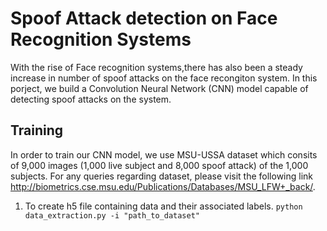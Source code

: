 # Spoof Attack detection on Face Recognition Systems #

With the rise of Face recognition systems,there has also been a steady increase in number of spoof attacks on the face recongiton system. In this porject, we build a Convolution Neural Network (CNN) model capable of detecting spoof attacks on the system.

## Training ##

In order to train our CNN model, we use MSU-USSA dataset which consits of 9,000 images (1,000 live subject and 8,000 spoof attack) of the 1,000 subjects. For any queries regarding dataset, please visit the following link http://biometrics.cse.msu.edu/Publications/Databases/MSU_LFW+_back/. 

1. To create h5 file containing data and their associated labels.
    ``` python data_extraction.py -i "path_to_dataset" ```